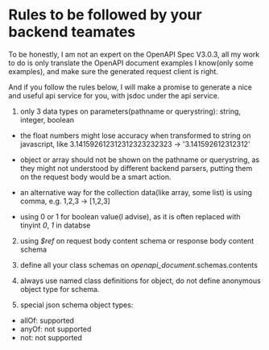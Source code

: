 # Rules to be followed by your backend teamates

To be honestly, I am not an expert on the OpenAPI Spec V3.0.3, all my work to do is only translate the OpenAPI document examples I know(only some examples), and make sure the generated request client is right.

And if you follow the rules below, I will make a promise to generate a nice and useful api service for you, with jsdoc under the api service.

1. only 3 data types on parameters(pathname or querystring): string, integer, boolean

- the float numbers might lose accuracy when transformed to string on javascript, like 3.141592612312312323232323 -> '3.141592612312312'

- object or array should not be shown on the pathname or querystring, as they might not understood by different backend parsers, putting them on the request body would be a smart action.

- an alternative way for the collection data(like array, some list) is using comma, e.g. 1,2,3 -> \[1,2,3]

- using 0 or 1 for boolean value(I advise), as it is often replaced with tinyint *0*, *1* in databse

2. using *$ref* on request body content schema or response body content schema

3. define all your class schemas on *openapi_document*.schemas.contents

4. always use named class definitions for object, do not define anonymous object type for schema.

5. special json schema object types:

- allOf: supported
- anyOf: not supported
- not: not supported
